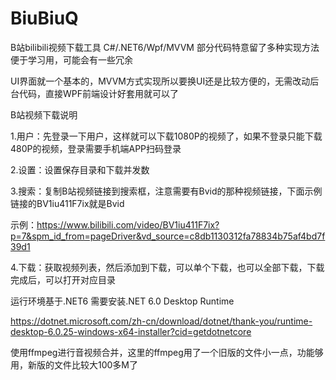 # BiuBiuQ
B站bilibili视频下载工具
C#/.NET6/Wpf/MVVM
部分代码特意留了多种实现方法便于学习用，可能会有一些冗余

UI界面就一个基本的，MVVM方式实现所以要换UI还是比较方便的，无需改动后台代码，直接WPF前端设计好套用就可以了

B站视频下载说明

1.用户：先登录一下用户，这样就可以下载1080P的视频了，如果不登录只能下载480P的视频，登录需要手机端APP扫码登录

2.设置：设置保存目录和下载并发数

3.搜索：复制B站视频链接到搜索框，注意需要有Bvid的那种视频链接，下面示例链接的BV1iu411F7ix就是Bvid

示例：https://www.bilibili.com/video/BV1iu411F7ix?p=7&spm_id_from=pageDriver&vd_source=c8db1130312fa78834b75af4bd7f39d1

4.下载：获取视频列表，然后添加到下载，可以单个下载，也可以全部下载，下载完成后，可以打开对应目录


运行环境基于.NET6 需要安装.NET 6.0 Desktop Runtime

https://dotnet.microsoft.com/zh-cn/download/dotnet/thank-you/runtime-desktop-6.0.25-windows-x64-installer?cid=getdotnetcore

使用ffmpeg进行音视频合并，这里的ffmpeg用了一个旧版的文件小一点，功能够用，新版的文件比较大100多M了

